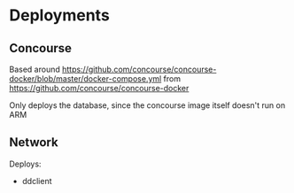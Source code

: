 # Deployments

## Concourse

Based around <https://github.com/concourse/concourse-docker/blob/master/docker-compose.yml> from <https://github.com/concourse/concourse-docker>

Only deploys the database, since the concourse image itself doesn't run on ARM

## Network

Deploys:

* ddclient

